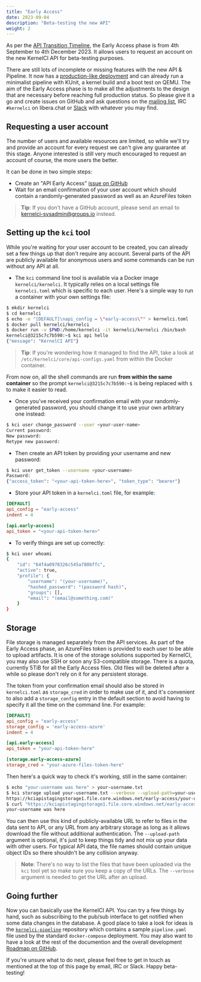 ```yaml
---
title: "Early Access"
date: 2023-09-04
description: "Beta-testing the new API"
weight: 2
---
```


As per the [API Transition
Timeline](https://kernelci.org/blog/posts/2023/api-timeline/), the
Early Access phase is from 4th September to 4th December 2023.  It
allows users to request an account on the new KernelCI API for
beta-testing purposes.

There are still lots of incomplete or missing features with the new
API & Pipeline.  It now has a [production-like
deployment](https://github.com/kernelci/kernelci-api/tree/main/kube/aks)
and can already run a minimalist pipeline with KUnit, a kernel build
and a boot test on QEMU.  The aim of the Early Access phase is to make
all the adjustments to the design that are necessary before reaching
full production status.  So please give it a go and create issues on
GitHub and ask questions on the [mailing
list](mailto:kernelci@lists.linux.dev), IRC `#kernelci` on libera.chat
or [Slack](https://kernelci.slack.com) with whatever you may find.

## Requesting a user account

The number of users and available resources are limited, so while we'll try and
provide an account for every request we can't give any guarantee at this stage.
Anyone interested is still very much encouraged to request an account of
course, the more users the better.

It can be done in two simple steps:

* Create an "API Early Access" [issue on
  GitHub](https://github.com/kernelci/kernelci-project/issues/new/choose)
* Wait for an email confirmation of your user account which should contain a
  randomly-generated password as well as an AzureFiles token

> **Tip**: If you don't have a GitHub account, please send an email to
    [kernelci-sysadmin@groups.io](mailto:kernelci-sysadmin@groups.io) instead.

## Setting up the `kci` tool

While you're waiting for your user account to be created, you can already set a
few things up that don't require any account.  Several parts of the API are
publicly available for anonymous users and some commands can be run without any
API at all.

* The `kci` command line tool is available via a Docker image
  `kernelci/kernelci`.  It typically relies on a local settings file
  `kernelci.toml` which is specific to each user.  Here's a simple way to run a
  container with your own settings file:

```sh
$ mkdir kernelci
$ cd kernelci
$ echo -e "[DEFAULT]\napi_config = \"early-access\"" > kernelci.toml
$ docker pull kernelci/kernelci
$ docker run -v $PWD:/home/kernelci -it kernelci/kernelci /bin/bash
kernelci@3215c7c7b590:~$ kci api hello
{"message": "KernelCI API"}
```

> **Tip**: If you're wondering how it managed to find the API, take a look at
> `/etc/kernelci/core/api-configs.yaml` from within the Docker container.

From now on, all the shell commands are run **from within the same container**
so the prompt `kernelci@3215c7c7b590:~$` is being replaced with `$` to make it
easier to read.

* Once you've received your confirmation email with your randomly-generated
  password, you should change it to use your own arbitrary one instead:

```sh
$ kci user change_password --user <your-user-name>
Current password:
New password:
Retype new password:
```

* Then create an API token by providing your username and new
  password:

```sh
$ kci user get_token --username <your-username>
Password:
{"access_token": "<your-api-token-here>", "token_type": "bearer"}
```

* Store your API token in a `kernelci.toml` file, for example:

```toml
[DEFAULT]
api_config = "early-access"
indent = 4

[api.early-access]
api_token = "<your-api-token-here>"
```

* To verify things are set up correctly:

```sh
$ kci user whoami
{
    "id": "64f4a0978326c545a780bffc",
    "active": true,
    "profile": {
        "username": "(your-username)",
        "hashed_password": "(password hash)",
        "groups": [],
        "email": "(email@something.com)"
    }
}
```

## Storage

File storage is managed separately from the API services.  As part of the Early
Access phase, an AzureFiles token is provided to each user to be able to upload
artifacts.  It is one of the storage solutions supported by KernelCI, you may
also use SSH or soon any S3-compatible storage.  There is a quota, currently
5TiB for all the Early Access files.  Old files will be deleted after a while
so please don't rely on it for any persistent storage.

The token from your confirmation email should also be stored in `kernelci.toml`
as `storage_cred` in order to make use of it, and it's convenient to also add a
`storage_config` entry in the default section to avoid having to specify it all
the time on the command line.  For example:

```toml
[DEFAULT]
api_config = "early-access"
storage_config = 'early-access-azure'
indent = 4

[api.early-access]
api_token = "your-api-token-here"

[storage.early-access-azure]
storage_cred = "your-azure-files-token-here"
```

Then here's a quick way to check it's working, still in the same container:

```sh
$ echo "your-username was here" > your-username.txt
$ kci storage upload your-username.txt --verbose --upload-path=your-username
https://kciapistagingstorage1.file.core.windows.net/early-access/your-username/your-username.txt?sv=2022-11-02&ss=bfqt&srt=sco&sp=r&se=2123-07-20T22:00:00Z&st=2023-07-21T18:27:25Z&spr=https&sig=TDt3NorDXylmyUtBQnP1S5BZ3uywR06htEGTG%2BSxLWg%3D
$ curl "https://kciapistagingstorage1.file.core.windows.net/early-access/your-username/your-username.txt?sv=2022-11-02&ss=bfqt&srt=sco&sp=r&se=2123-07-20T22:00:00Z&st=2023-07-21T18:27:25Z&spr=https&sig=TDt3NorDXylmyUtBQnP1S5BZ3uywR06htEGTG%2BSxLWg%3D"
your-username was here
```

You can then use this kind of publicly-available URL to refer to files in the
data sent to API, or any URL from any arbitrary storage as long as it allows
download the file without additional authentication.  The `--upload-path`
argument is optional, it's just to keep things tidy and not mix up your data
with other users.  For typical API data, the file names should contain unique
object IDs so there shouldn't be any collision anyway.

> **Note**: There's no way to list the files that have been uploaded via the
> `kci` tool yet so make sure you keep a copy of the URLs.  The `--verbose`
> argument is needed to get the URL after an upload.

## Going further

Now you can basically use the KernelCI API.  You can try a few things by hand,
such as subscribing to the pub/sub interface to get notified when some data
changes in the database.  A good place to take a look for ideas is the
[`kernelci-pipeline`](https://github.com/kernelci/kernelci-pipeline) repository
which contains a sample `pipeline.yaml` file used by the standard
`docker-compose` deployment.  You may also want to have a look at the rest of
the documention and the overall development [Roadmap on
GitHub](https://github.com/orgs/kernelci/projects/10/views/15).

If you're unsure what to do next, please feel free to get in touch as mentioned
at the top of this page by email, IRC or Slack.  Happy beta-testing!
